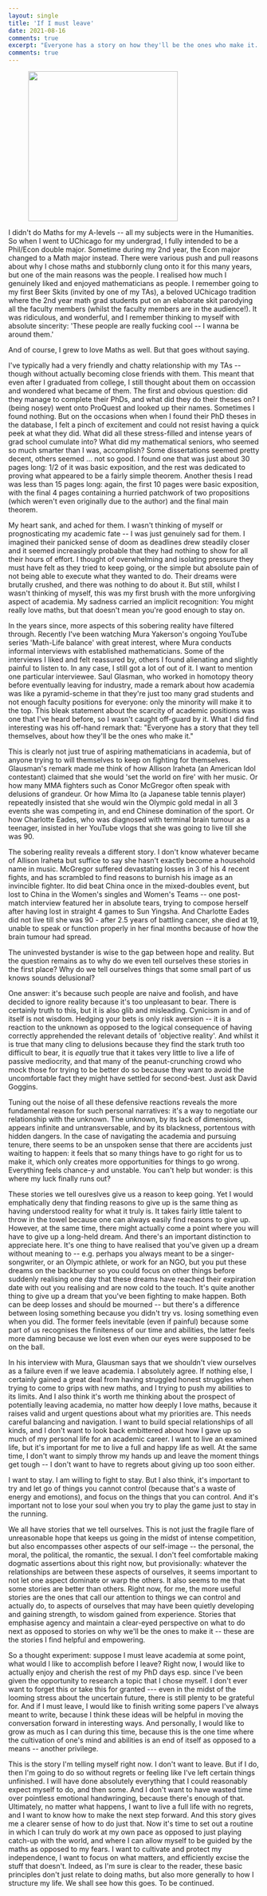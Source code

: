 ```yaml
---
layout: single
title: 'If I must leave'
date: 2021-08-16
comments: true
excerpt: "Everyone has a story on how they'll be the ones who make it. However, most of us will eventually have to confront the sobering possibility that ... maybe it's time to give up certain long-held dreams. This post contains some musings about this issue, framed by the following question: 'Suppose if I must leave academia, what would I like to accomplish so that I leave without regrets?'"
comments: true
---
```


<figure>  
<img src='https://puzzledoyster.github.io/images/onleavingphoto.jpg' width="300" 
     height="300" class ="center">
</figure>

I didn't do Maths for my A-levels -- all my subjects were in the Humanities. So when I went to UChicago for my undergrad, I fully intended to be a Phil/Econ double major. Sometime during my 2nd year, the Econ major changed to a Math major instead. There were various push and pull reasons about why I chose maths and stubbornly clung onto it for this many years, but one of the main reasons was the people. I realised how much I genuinely liked and enjoyed mathematicians as people. I remember going to my first Beer Skits (invited by one of my TAs), a beloved UChicago tradition where the 2nd year math grad students put on an elaborate skit parodying all the faculty members (whilst the faculty members are in the audience!). It was ridiculous, and wonderful, and I remember thinking to myself with absolute sincerity: 'These people are really fucking cool -- I wanna be around them.' 


And of course, I grew to love Maths as well. But that goes without saying.


I've typically had a very friendly and chatty relationship with my TAs -- though without actually becoming close friends with them. This meant that even after I graduated from college, I still thought about them on occassion and wondered what became of them. The first and obvious question: did they manage to complete their PhDs, and what did they do their theses on? I (being nosey) went onto ProQuest and looked up their names. Sometimes I found nothing. But on the occasions when when I found their PhD theses in the database, I felt a pinch of excitement and could not resist having a quick peek at what they did. What did all these stress-filled and intense years of grad school cumulate into? What did my mathematical seniors, who seemed so much smarter than I was, accomplish? Some dissertations seemed pretty decent, others seemed ... not so good. I found one that was just about 30 pages long: 1/2 of it was basic exposition, and the rest was dedicated to proving what appeared to be a fairly simple theorem. Another thesis I read was less than 15 pages long: again, the first 10 pages were basic exposition, with the final 4 pages containing a hurried patchwork of two propositions (which weren't even originally due to the author) and the final main theorem. 


My heart sank, and ached for them. I wasn't thinking of myself or prognosticating my academic fate -- I was just genuinely sad for them. I imagined their panicked sense of doom as deadlines drew steadily closer and it seemed increasingly probable that they had nothing to show for all their hours of effort. I thought of overwhelming and isolating pressure they must have felt as they tried to keep going, or the simple but absolute pain of not being able to execute what they wanted to do. Their dreams were brutally crushed, and there was nothing to do about it. But still, whilst I wasn't thinking of myself, this was my first brush with the more unforgiving aspect of academia. My sadness carried an implicit recognition: You might really love maths, but that doesn't mean you're good enough to stay on.


In the years since, more aspects of this sobering reality have filtered through. Recently I've been watching Mura Yakerson's ongoing YouTube series 'Math-Life balance' with great interest, where Mura conducts informal interviews with established mathematicians. Some of the interviews I liked and felt reassured by, others I found alienating and slightly painful to listen to. In any case, I still got a lot of out of it. I want to mention one particular interviewee. Saul Glasman, who worked in homotopy theory before eventually leaving for industry, made a remark about how academia was like a pyramid-scheme in that they're just too many grad students and not enough faculty positions for everyone: only the minority will make it to the top. This bleak statement about the scarcity of academic positions was one that I've heard before, so I wasn't caught off-guard by it. What I did find interesting was his off-hand remark that: "Everyone has a story that they tell themselves, about how they'll be the ones who make it." 

This is clearly not just true of aspiring mathematicians in academia, but of anyone trying to will themselves to keep on fighting for themselves. Glausman's remark made me think of how Allison Iraheta (an American Idol contestant) claimed that she would 'set the world on fire' with her music. Or how many MMA fighters such as Conor McGregor often speak with delusions of grandeur. Or how Mima Ito (a Japanese table tennis player) repeatedly insisted that she would win the Olympic gold medal in all 3 events she was competing in, and end Chinese domination of the sport. Or how Charlotte Eades, who was diagnosed with terminal brain tumour as a teenager, insisted in her YouTube vlogs that she was going to live till she was 90.

The sobering reality reveals a different story. I don't know whatever became of Allison Iraheta but suffice to say she hasn't exactly become a household name in music. McGregor suffered devastating losses in 3 of his 4 recent fights, and has scrambled to find reasons to burnish his image as an invincible fighter. Ito did beat China once in the mixed-doubles event, but lost to China in the Women's singles and Women's Teams -- one post-match interview featured her in absolute tears, trying to compose herself after having lost in straight 4 games to Sun Yingsha. And Charlotte Eades did not live till she was 90 - after 2.5 years of battling cancer, she died at 19, unable to speak or function properly in her final months because of how the brain tumour had spread.


The uninvested bystander is wise to the gap between hope and reality. But the question remains as to why do we even tell ourselves these stories in the first place? Why do we tell ourselves things that some small part of us knows sounds delusional?

One answer: it's because such people are naive and foolish, and have decided to ignore reality because it's too unpleasant to bear. There is certainly truth to this, but it is also glib and misleading. Cynicism in and of itself is not wisdom. Hedging your bets is only risk aversion -- it is a reaction to the unknown as opposed to the logical consequence of having correctly apprehended the relevant details of 'objective reality'. And whilst it is true that many cling to delusions because they find the stark truth too difficult to bear, it is <i>equally</i> true that it takes very little to live a life of passive mediocrity, and that many of the peanut-crunching crowd who mock those for trying to be better do so because they want to avoid the uncomfortable fact they might have settled for second-best. Just ask David Goggins.

Tuning out the noise of all these defensive reactions reveals the more fundamental reason for such personal narratives: it's a way to negotiate our relationship with the unknown. The unknown, by its lack of dimensions, appears infinite and untransversable, and by its blackness, portentous with hidden dangers. In the case of navigating the academia and pursuing tenure, there seems to be an unspoken sense that there are accidents just waiting to happen: it feels that so many things have to go right for us to make it, which only creates more opportunities for things to go wrong. Everything feels chance-y and unstable. You can't help but wonder: is this where my luck finally runs out?

These stories we tell oureslves give us a reason to keep going. Yet I would emphatically deny that finding reasons to give up is the same thing as having understood reality for what it truly is. It takes fairly little talent to throw in the towel because one can always easily find reasons to give up. However, at the same time, there might actually come a point where you will have to give up a long-held dream. And there's an important distinction to appreciate here. It's one thing to have realised that you've given up a dream without meaning to -- e.g. perhaps you always meant to be a singer-songwriter, or an Olympic athlete, or work for an NGO, but you put these dreams on the backburner so you could focus on other things before suddenly realising one day that these dreams have reached their expiration date with out you realising and are now cold to the touch. It's quite another thing to give up a dream that you've been fighting to make happen. Both can be deep losses and should be mourned -- but there's a difference between losing something because you didn't try vs. losing something even when you did. The former feels inevitable (even if painful) because some part of us recognises the finiteness of our time and abilities, the latter feels more damning because we lost even when our eyes were supposed to be on the ball. 


In his interview with Mura, Glausman says that we shouldn't view ourselves as a failure even if we leave academia. I absolutely agree. If nothing else, I certainly gained a great deal from having struggled honest struggles when trying to come to grips with new maths, and I trying to push my abilities to its limits. And I also think it's worth me thinking about the prospect of potentially leaving academia, no matter how deeply I love maths, because it raises valid and urgent questions about what my priorities are. This needs careful balancing and navigation. I want to build special relationships of all kinds, and I don't want to look back embittered about how I gave up so much of my personal life for an academic career. I want to live an examined life, but it's important for me to live a full and happy life as well. At the same time, I don't want to simply throw my hands up and leave the moment things get tough -- I don't want to have to regrets about giving up too soon either. 

I want to stay. I am willing to fight to stay. But I also think, it's important to try and let go of things you cannot control (because that's a waste of energy and emotions), and focus on the things that you can control. And it's important not to lose your soul when you try to play the game just to stay in the running. 

We all have stories that we tell ourselves. This is not just the fragile flare of unreasonable hope that keeps us going in the midst of intense competition, but also encompasses other aspects of our self-image -- the personal, the moral, the political, the romantic, the sexual. I don't feel comfortable making dogmatic assertions about this right now, but provisionally: whatever the relationships are between these aspects of ourselves, it seems important to not let one aspect dominate or warp the others. It also seems to me that some stories are better than others. Right now, for me, the more useful stories are the ones that call our attention to things we can control and actually do, to aspects of ourselves that may have been quietly developing and gaining strength, to wisdom gained from experience. Stories that emphasise agency and maintain a clear-eyed perspective on what to do next as opposed to stories on why we'll be the ones to make it -- these are the stories I find helpful and empowering.   

So a thought experiment: suppose I must leave academia at some point, what would I like to accomplish before I leave? Right now, I would like to actually enjoy and cherish the rest of my PhD days esp. since I've been given the opportunity to research a topic that I chose myself. I don't ever want to forget this or take this for granted --- even in the midst of the looming stress about the uncertain future, there is still plenty to be grateful for. And if I must leave, I would like to finish writing some papers I've always meant to write, because I think these ideas will be helpful in moving the conversation forward in interesting ways. And personally, I would like to grow as much as I can during this time, because this is the one time where the cultivation of one's mind and abilities is an end of itself as opposed to a means -- another privilege. 


This is the story I'm telling myself right now. I don't want to leave. But if I do, then I'm going to do so without regrets or feeling like I've left certain things unfinished. I will have done absolutely everything that I could reasonably expect myself to do, and then some. And I don't want to have wasted time over pointless emotional handwringing, because there's enough of that. Ultimately, no matter what happens, I want to live a full life with no regrets, and I want to know how to make the next step forward. And this story gives me a clearer sense of how to do just that. Now it's time to set out a routine in which I can truly do work at my own pace as opposed to just playing catch-up with the world, and where I can allow myself to be guided by the maths as opposed to my fears.  I want to cultivate and protect my independence, I want to focus on what matters, and efficiently excise the stuff that doesn't. Indeed, as I'm sure is clear to the reader, these basic principles don't just relate to doing maths, but also more generally to how I structure my life. We shall see how this goes. To be continued.




